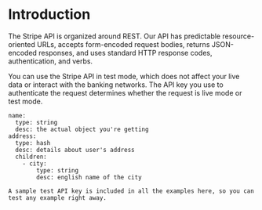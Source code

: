 <!-- ---
id: introduction
menu_title: Introduction
--- -->

# Introduction

<p class="intro">
The Stripe API is organized around REST. Our API has predictable resource-oriented URLs, accepts form-encoded request bodies, returns JSON-encoded responses, and uses standard HTTP response codes, authentication, and verbs.
</p>

You can use the Stripe API in test mode, which does not affect your live data or interact with the banking networks. The API key you use to authenticate the request determines whether the request is live mode or test mode.

```attributes
name:
  type: string
  desc: the actual object you're getting
address:
  type: hash
  desc: details about user's address
  children:
    - city:
        type: string
        desc: english name of the city
```

```response
A sample test API key is included in all the examples here, so you can test any example right away.
```
